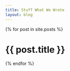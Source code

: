 ```yaml
---
title: Stuff What We Wrote
layout: blog
---
```


{% for post in site.posts %}
	<div class="content-box">
		<h1>{{ post.title }}</h1>
		<section>
		</section>
	</div>
{% endfor %}

<!--
<ul>
	{% for post in site.posts %}
		<li>
			<a href="{{ post.url | remove_first:'/' }}">{{ post.title }}</a>
			{{ post.decription }} </li>
	{% endfor %}
</ul>
-->

<!--stackedit_data:
eyJoaXN0b3J5IjpbLTcxODE2NzQsLTQ2NzA3ODkxNV19
-->